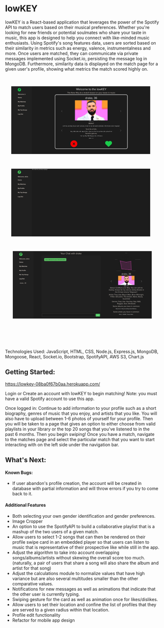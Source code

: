 # lowKEY 
lowKEY is a React-based application that leverages the power of the Spotify API to match users based on their musical preferences. Whether you're looking for new friends or potential soulmates who share your taste in music, this app is designed to help you connect with like-minded music enthusiasts. Using Spotify's song features data, users are sorted based on their similarity in metrics such as energy, valence, instrumentalness and more. Once users are matched, they can communicate via private messages implemented using Socket.io, persisting the message log in MongoDB. Furthermore, similarity data is displayed on the match page for a given user's profile, showing what metrics the match scored highly on. 

<div style="display:flex; margin: 5vmin auto; justify-content:center;">
<img src="public/lowkey-homepage.png"  alt ="homepage" width ="90%" style="margin-right:1vmin"> 
</div>

<div style="display:flex; margin: 5vmin auto; justify-content:center;">
<img src="public/lowkey-nomatches.png" alt="no matches, match page" width="90%" style="margin-right:1vmin" >
</div>

<div style="display:flex; margin: 5vmin auto; justify-content:center;">
<img src="public/lowkey-matchpage.png"  alt="matchpage" width="90%">
</div>

</br>
</br>
</br>
Technologies Used: JavaScript, HTML, CSS, Node.js, Express.js, MongoDB, Mongoose, React, Socket.io, Bootstrap, SpotifyAPI, AWS S3, Chart.js

## Getting Started:
https://lowkey-08ba0f67b0aa.herokuapp.com/

Login or Create an account with lowKEY to begin matching! Note: you must have a valid Spotify account to use this app. 

Once logged in: 
Continue to add information to your profile such as a short biography, genres of music that you enjoy, and artists that you like. You will also have to upload between 1-6 photos of yourself for your profile. Then you will be taken to a page that gives an option to either choose from valid playlists in your library or the top 20 songs that you've listened to in the past 6 months. Then you begin swiping! Once you have a match, navigate to the matches page and select the particular match that you want to start interacting with on the left side under the navigation bar. 

## What's Next: 
#### Known Bugs: 
* If user abandon's profile creation, the account will be created in database with partial information and will throw errors if you try to come back to it. 

#### Additional Features 
* Both selecting your own gender identification and gender preferences.
* Image Cropper 
* An option to use the SpotifyAPI to build a collaborative playlist that is a mashup of the two users of a given match.
* Allow users to select 1-2 songs that can then be rendered on their profile swipe card in an embedded player so that users can listen to music that is representative of their prospective like while still in the app. 
* Adjust the algorithm to take into account overlapping songs/albums/artists without skewing the overall score too much. (naturally, a pair of users that share a song will also share the album and artist for that song)
* Adjust the calculations module to normalize values that have high variance but are also several multitudes smaller than the other comparative values. 
* Notifications for new messages as well as animations that indicate that the other user is currently typing. 
* Swiping gesture for the card as well as animation once for likes/dislikes. 
* Allow users to set their location and confine the list of profiles that they are served to a given radius within that location. 
* Profile edit functionality 
* Refactor for mobile app design 



